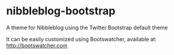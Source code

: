 nibbleblog-bootstrap
====================

A theme for Nibbleblog using the Twitter Bootstrap default theme

It can be easily customized using Bootswatcher, available at: http://bootswatcher.com
